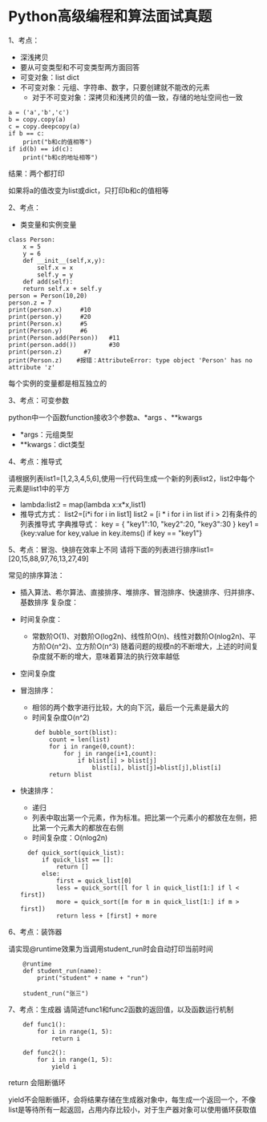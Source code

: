 # Python高级编程和算法面试真题

1、考点：

+ 深浅拷贝
+ 要从可变类型和不可变类型两方面回答
+ 可变对象：list dict
+ 不可变对象：元组、字符串、数字，只要创建就不能改的元素
  + 对于不可变对象：深拷贝和浅拷贝的值一致，存储的地址空间也一致

```
a = ('a','b','c')
b = copy.copy(a)
c = copy.deepcopy(a)
if b == c:    
	print("b和c的值相等")
if id(b) == id(c):    
	print("b和c的地址相等")
```

结果：两个都打印

如果将a的值改变为list或dict，只打印b和c的值相等



2、考点：

+ 类变量和实例变量

```
class Person:    
	x = 5    
	y = 6    
	def __init__(self,x,y):        
		self.x = x        
		self.y = y    
	def add(self):        
	return self.x + self.y
person = Person(10,20)
person.z = 7
print(person.x)     #10
print(person.y)     #20
print(Person.x)     #5
print(Person.y)     #6
print(Person.add(Person))   #11
print(person.add())         #30
print(person.z)      #7
print(Person.z)    #报错：AttributeError: type object 'Person' has no attribute 'z'
```

每个实例的变量都是相互独立的



3、考点：可变参数

python中一个函数function接收3个参数a、*args 、**kwargs

+ *args：元组类型
+ **kwargs：dict类型







4、考点：推导式

请根据列表list1=[1,2,3,4,5,6],使用一行代码生成一个新的列表list2，list2中每个元素是list1中的平方

+ lambda:list2 = map(lambda x:x*x,list1)
+ 推导式方式：
	list2=[i*i for i in list1]
	list2 = [i * i for i in list if i > 2]有条件的列表推导式
	字典推导式：
	key = {
		"key1":10,
		"key2":20,
		"key3":30
	}
	key1 = {key:value for key,value in key.items() if key == "key1"}



5、考点：冒泡、快排在效率上不同
请将下面的列表进行排序list1=[20,15,88,97,76,13,27,49]

常见的排序算法：
+  插入算法、希尔算法、直接排序、堆排序、冒泡排序、快速排序、归并排序、基数排序
复杂度：
+  时间复杂度：
	+ 常数阶O(1)、对数阶O(log2n)、线性阶O(n)、线性对数阶O(nlog2n)、平方阶O(n^2)、立方阶O(n^3)
	 随着问题的规模n的不断增大，上述的时间复杂度就不断的增大，意味着算法的执行效率越低
+ 空间复杂度

+ 冒泡排序：
	+ 相邻的两个数字进行比较，大的向下沉，最后一个元素是最大的
	+ 时间复杂度O(n^2)
	```
		def bubble_sort(blist):
			count = len(list)
			for i in range(0,count):
				for j in range(i+1,count):
					if blist[i] > blist[j]
						blist[i], blist[j]=blist[j],blist[i]
			return blist
	```

+ 快速排序：

  + 递归
  + 列表中取出第一个元素，作为标准。把比第一个元素小的都放在左侧，把比第一个元素大的都放在右侧
  + 时间复杂度：O(nlog2n)

  ```
	def quick_sort(quick_list):
    	if quick_list == []:
    		return []
    	else:
    		first = quick_list[0]
    		less = quick_sort([l for l in quick_list[1:] if l < first])
    		more = quick_sort([m for m in quick_list[1:] if m > first])
    		return less + [first] + more
  ```

  


6、考点：装饰器

请实现@runtime效果为当调用student_run时会自动打印当前时间

```
	@runtime
	def student_run(name):
		print("student" + name + "run")
		
	student_run("张三")
```


7、考点：生成器
请简述func1和func2函数的返回值，以及函数运行机制

```
	def func1():
		for i in range(1, 5):
			return i
			
	def func2():
		for i in range(1, 5):
			yield i
```
return 会阻断循环

yield不会阻断循环，会将结果存储在生成器对象中，每生成一个返回一个，不像list是等待所有一起返回，占用内存比较小，对于生产器对象可以使用循环获取值

